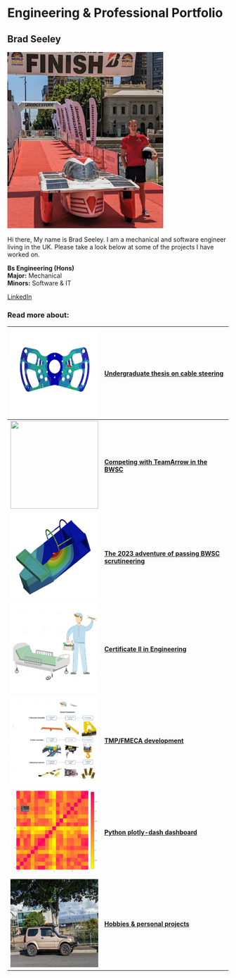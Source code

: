 # Engineering & Professional Portfolio

## Brad Seeley

<img src="./imgs/self-pic.png" height="400">

Hi there, 
My name is Brad Seeley. I am a mechanical and software engineer living in the UK. 
Please take a look below at some of the projects I have worked on. 

**Bs Engineering (Hons)**<br>
**Major:** Mechanical<br>
**Minors:** Software & IT<br>

[LinkedIn](https://www.linkedin.com/in/brad-seeley/)

### Read more about:

|[<img src="./imgs/thesis-thumbnail.png" height="200" width="200"/>](./imgs/thesis-thumbnail.png)|[Undergraduate thesis on cable steering](./pages/thesis.md)|
|:---:|:---|
|[<img src="./imgs/BWSC-thumbnail.png" height="200" width="200"/>](./imgs/BWSC-thumbnail.png)|**[Competing with TeamArrow in the BWSC](./pages/BWSC.md)**|
|[<img src="./imgs/certification-thumbnail.png" height="200" width="200"/>](./imgs/certification-thumbnail.png)|**[The 2023 adventure of passing BWSC scrutineering](./pages/solar-car-certification.md)**|
|[<img src="./imgs/traineeship-thumbnail.png" width="200" height="200"/>](./imgs/traineeship-thumbnail.png)|**[Certificate II in Engineering](./pages/traineeship.md)**|
|[<img src="./imgs/FMECA-thumbnail.png" height="200" width="200"/>](./imgs/FMECA-thumbnail.png)|**[TMP/FMECA development](./pages/TMP-FMECA.md)**|
|[<img src="./imgs/plotly-thumbnail.png" height="200" width="200"/>](./imgs/plotly-thumbnail.png)|**[Python plotly-dash dashboard](./pages/plotly.md)**|
|[<img src="./imgs/jimny-thumbnail.png" height="200" width="200"/>](./imgs/jimny-thumbnail.png)|**[Hobbies & personal projects](./pages/hobbies.md)**|


